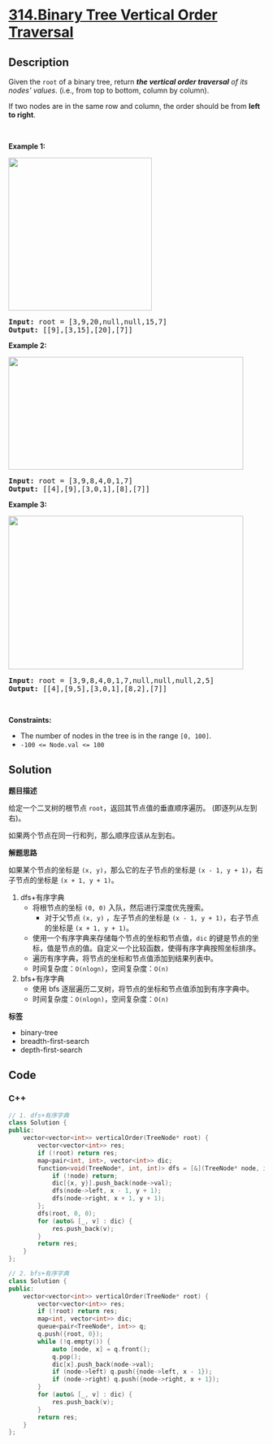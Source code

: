 # [314.Binary Tree Vertical Order Traversal](https://leetcode.com/problems/binary-tree-vertical-order-traversal/description/)

## Description

<p>Given the <code>root</code> of a binary tree, return <em><strong>the vertical order traversal</strong> of its nodes&#39; values</em>. (i.e., from top to bottom, column by column).</p>

<p>If two nodes are in the same row and column, the order should be from <strong>left to right</strong>.</p>

<p>&nbsp;</p>
<p><strong class="example">Example 1:</strong></p>
<img alt="" src="https://fastly.jsdelivr.net/gh/doocs/leetcode@main/solution/0300-0399/0314.Binary%20Tree%20Vertical%20Order%20Traversal/images/vtree1.jpg" style="width: 282px; height: 301px;" />
<pre>
<strong>Input:</strong> root = [3,9,20,null,null,15,7]
<strong>Output:</strong> [[9],[3,15],[20],[7]]
</pre>

<p><strong class="example">Example 2:</strong></p>
<img alt="" src="https://fastly.jsdelivr.net/gh/doocs/leetcode@main/solution/0300-0399/0314.Binary%20Tree%20Vertical%20Order%20Traversal/images/vtree2-1.jpg" style="width: 462px; height: 222px;" />
<pre>
<strong>Input:</strong> root = [3,9,8,4,0,1,7]
<strong>Output:</strong> [[4],[9],[3,0,1],[8],[7]]
</pre>

<p><strong class="example">Example 3:</strong></p>
<img alt="" src="https://fastly.jsdelivr.net/gh/doocs/leetcode@main/solution/0300-0399/0314.Binary%20Tree%20Vertical%20Order%20Traversal/images/vtree2.jpg" style="width: 462px; height: 302px;" />
<pre>
<strong>Input:</strong> root = [3,9,8,4,0,1,7,null,null,null,2,5]
<strong>Output:</strong> [[4],[9,5],[3,0,1],[8,2],[7]]
</pre>

<p>&nbsp;</p>
<p><strong>Constraints:</strong></p>

<ul>
  <li>The number of nodes in the tree is in the range <code>[0, 100]</code>.</li>
  <li><code>-100 &lt;= Node.val &lt;= 100</code></li>
</ul>

## Solution

**题目描述**

给定一个二叉树的根节点 `root`，返回其节点值的垂直顺序遍历。 (即逐列从左到右)。

如果两个节点在同一行和列，那么顺序应该从左到右。

**解题思路**

如果某个节点的坐标是 `(x, y)`，那么它的左子节点的坐标是 `(x - 1, y + 1)`，右子节点的坐标是 `(x + 1, y + 1)`。

1. dfs+有序字典
   - 将根节点的坐标 `(0, 0)` 入队，然后进行深度优先搜索。
     - 对于父节点 `(x, y)` ，左子节点的坐标是 `(x - 1, y + 1)`，右子节点的坐标是 `(x + 1, y + 1)`。
   - 使用一个有序字典来存储每个节点的坐标和节点值，`dic` 的键是节点的坐标，值是节点的值。自定义一个比较函数，使得有序字典按照坐标排序。
   - 遍历有序字典，将节点的坐标和节点值添加到结果列表中。
   - 时间复杂度：`O(nlogn)`，空间复杂度：`O(n)`
2. bfs+有序字典
   - 使用 bfs 逐层遍历二叉树，将节点的坐标和节点值添加到有序字典中。
   - 时间复杂度：`O(nlogn)`，空间复杂度：`O(n)`

**标签**

- binary-tree
- breadth-first-search
- depth-first-search

<!-- code start -->
## Code

### C++

```cpp
// 1. dfs+有序字典
class Solution {
public:
    vector<vector<int>> verticalOrder(TreeNode* root) {
        vector<vector<int>> res;
        if (!root) return res;
        map<pair<int, int>, vector<int>> dic;
        function<void(TreeNode*, int, int)> dfs = [&](TreeNode* node, int x, int y) {
            if (!node) return;
            dic[{x, y}].push_back(node->val);
            dfs(node->left, x - 1, y + 1);
            dfs(node->right, x + 1, y + 1);
        };
        dfs(root, 0, 0);
        for (auto& [_, v] : dic) {
            res.push_back(v);
        }
        return res;
    }
};
```

```cpp
// 2. bfs+有序字典
class Solution {
public:
    vector<vector<int>> verticalOrder(TreeNode* root) {
        vector<vector<int>> res;
        if (!root) return res;
        map<int, vector<int>> dic;
        queue<pair<TreeNode*, int>> q;
        q.push({root, 0});
        while (!q.empty()) {
            auto [node, x] = q.front();
            q.pop();
            dic[x].push_back(node->val);
            if (node->left) q.push({node->left, x - 1});
            if (node->right) q.push({node->right, x + 1});
        }
        for (auto& [_, v] : dic) {
            res.push_back(v);
        }
        return res;
    }
};
```

<!-- code end -->
